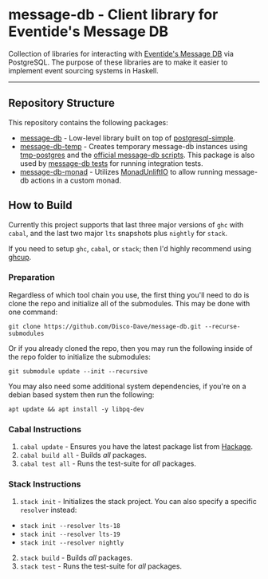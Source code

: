# message-db - Client library for Eventide's Message DB

Collection of libraries for interacting with [Eventide's Message DB](http://docs.eventide-project.org/user-guide/message-db/) via PostgreSQL. 
The purpose of these libraries are to make it easier to implement event sourcing 
systems in Haskell.

---


## Repository Structure

This repository contains the following packages:
- [message-db](./message-db) - Low-level library built on top of [postgresql-simple](https://hackage.haskell.org/package/postgresql-simple).
- [message-db-temp](./message-db-temp) - Creates temporary message-db instances using [tmp-postgres](https://hackage.haskell.org/package/tmp-postgres) and the [official message-db scripts](https://github.com/message-db/message-db). This package is also used by [message-db tests](./message-db/test/) for running integration tests.
- [message-db-monad](./message-db-monad) - Utilizes [MonadUnliftIO](https://hackage.haskell.org/package/unliftio-core-0.2.0.1/docs/Control-Monad-IO-Unlift.html#t:MonadUnliftIO) to allow running message-db actions in a custom monad.


## How to Build

Currently this project supports that last three major versions of `ghc` with `cabal`, and the last two major `lts` snapshots plus `nightly` for `stack`.

If you need to setup `ghc`, `cabal`, or `stack`; then I'd highly recommend using [ghcup](https://www.haskell.org/ghcup/).

### Preparation

Regardless of which tool chain you use, the first thing you'll need to do is clone the repo and initialize all of the submodules. This may be done with one command:

`git clone https://github.com/Disco-Dave/message-db.git --recurse-submodules`

Or if you already cloned the repo, then you may run the following inside of the repo folder to initialize the submodules:

`git submodule update --init --recursive`

You may also need some additional system dependencies, if you're on a debian based system then run the following:

`apt update && apt install -y libpq-dev`

### Cabal Instructions

1. `cabal update` - Ensures you have the latest package list from [Hackage](https://hackage.haskell.org/).
2. `cabal build all` - Builds _all_ packages.
3. `cabal test all` - Runs the test-suite for _all_ packages.

### Stack Instructions
1. `stack init` - Initializes the stack project. You can also specify a specific `resolver` instead:
  - `stack init --resolver lts-18`
  - `stack init --resolver lts-19`
  - `stack init --resolver nightly`
2. `stack build` - Builds _all_ packages.
3. `stack test` - Runs the test-suite for _all_ packages.
